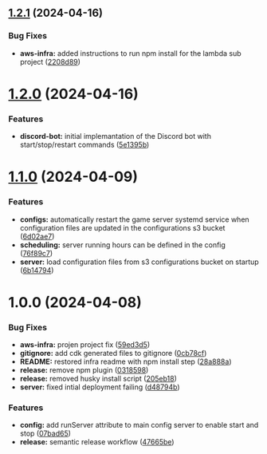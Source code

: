 ## [1.2.1](https://github.com/Spaideri/steamcmd-aws-dedicated-server/compare/v1.2.0...v1.2.1) (2024-04-16)


### Bug Fixes

* **aws-infra:** added instructions to run npm install for the lambda sub project ([2208d89](https://github.com/Spaideri/steamcmd-aws-dedicated-server/commit/2208d89c1d9d39f57034285e1858f34a206f19bf))

# [1.2.0](https://github.com/Spaideri/steamcmd-aws-dedicated-server/compare/v1.1.0...v1.2.0) (2024-04-16)


### Features

* **discord-bot:** initial implemantation of the Discord bot with start/stop/restart commands ([5e1395b](https://github.com/Spaideri/steamcmd-aws-dedicated-server/commit/5e1395ba570479add8400b21e5b7ca0d7e756665))

# [1.1.0](https://github.com/Spaideri/steamcmd-aws-dedicated-server/compare/v1.0.0...v1.1.0) (2024-04-09)


### Features

* **configs:** automatically restart the game server systemd service when configuration files are updated in the configurations s3 bucket ([6d02ae7](https://github.com/Spaideri/steamcmd-aws-dedicated-server/commit/6d02ae7744a7949b03d8ab397e27c71d030d50dd))
* **scheduling:** server running hours can be defined in the config ([76f89c7](https://github.com/Spaideri/steamcmd-aws-dedicated-server/commit/76f89c79407db383e99dc651ece899ae55b128fe))
* **server:** load configuration files from s3 configurations bucket on startup ([6b14794](https://github.com/Spaideri/steamcmd-aws-dedicated-server/commit/6b1479445c3c55e22540033b46f7c359a970133b))

# 1.0.0 (2024-04-08)


### Bug Fixes

* **aws-infra:** projen project fix ([59ed3d5](https://github.com/Spaideri/steamcmd-aws-dedicated-server/commit/59ed3d57d9217bb0de67c41a93cd0627cca88be9))
* **gitignore:** add cdk generated files to gitignore ([0cb78cf](https://github.com/Spaideri/steamcmd-aws-dedicated-server/commit/0cb78cfe768260b03e25ec2edb316e05fe4743f8))
* **README:** restored infra readme with npm install step ([28a888a](https://github.com/Spaideri/steamcmd-aws-dedicated-server/commit/28a888a20f113a131d4f5158fd4a1070d3bf9d3c))
* **release:** remove npm plugin ([0318598](https://github.com/Spaideri/steamcmd-aws-dedicated-server/commit/031859804a86ccdd34bd013a804722fcf0373a7a))
* **release:** removed husky install script ([205eb18](https://github.com/Spaideri/steamcmd-aws-dedicated-server/commit/205eb187bf825d9ee7c90112262b8b319408de7a))
* **server:** fixed intial deployment failing ([d48794b](https://github.com/Spaideri/steamcmd-aws-dedicated-server/commit/d48794b5f1c40392363485b328b81205ddbccee0))


### Features

* **config:** add runServer attribute to main config server to enable start and stop ([07bad65](https://github.com/Spaideri/steamcmd-aws-dedicated-server/commit/07bad659db249562660eb9a4fe28ae72eee20141))
* **release:** semantic release workflow ([47665be](https://github.com/Spaideri/steamcmd-aws-dedicated-server/commit/47665bee1a13846578d1ca694378e68bfcb572a9))
